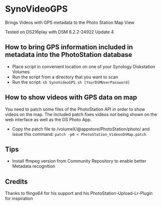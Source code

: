 # SynoVideoGPS
Brings Videos with GPS metadata to the Photo Station Map View

Tested on DS216play with DSM 6.2.2-24922 Update 4

How to bring GPS information included in metadata into the PhotoStation database
-------------
- Place script in convenient location on one of your Synology Diskstation Volumes
- Run the script from a directory that you want to scan
- Run the script: `sh SynoVideoGPS.sh [YourDSMUserPassword]`

How to show videos with GPS data on map
-------------
You need to patch some files of the PhotoStation API in order to show videos on the map.
The included patch fixes videos not being shown on the web interface as well as the DS Photo App.
- Copy the patch file to /volumeX/@appstore/PhotoStation/photo/ and issue this command:
`patch -p0 < PhotoStation_VideosOnMap.patch`

Tips
-------------
- Install ffmpeg version from Community Repository to enable better Metadata recognition

Credits
-------------
Thanks to flingo64 for his support and his PhotoStation-Upload-Lr-Plugin for inspiration
